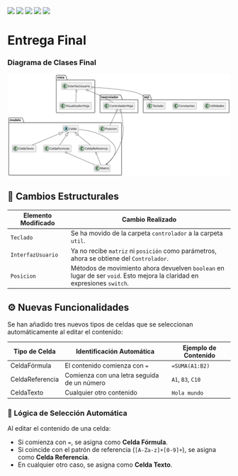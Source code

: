 [![](https://img.shields.io/badge/-Inicio-FFF?style=flat&logo=Emlakjet&logoColor=black)](/README.md) [![](https://img.shields.io/badge/-Entrega_1-FFF?style=flat&logo=openstreetmap&logoColor=black)](https://github.com/oscarsantasanchez/24-25-IdSw2-SDD/blob/main/documentos/entregas.d.md) [![](https://img.shields.io/badge/-Entrega_2-FFF?style=flat&logo=openstreetmap&logoColor=black)](https://github.com/oscarsantasanchez/24-25-IdSw2-SDD/blob/main/documentos/entregas.dM.md)  [![](https://img.shields.io/badge/-Entrega_3-FFF?style=flat&logo=openstreetmap&logoColor=black)](https://github.com/oscarsantasanchez/24-25-IdSw2-SDD/blob/entrega3/documentos/entregas.dOO.md)  [![](https://img.shields.io/badge/-Entrega_4-FFF?style=flat&logo=openstreetmap&logoColor=black)]()

# Entrega Final

### Diagrama de Clases Final
![Diagrama de Clases](/images/modelosUML/DiagramaClases4.svg)


## 📁 Cambios Estructurales

| Elemento Modificado        | Cambio Realizado                                                                 |
|---------------------------|----------------------------------------------------------------------------------|
|  `Teclado`           | Se ha movido de la carpeta `controlador` a la carpeta `util`.                  |
| `InterfazUsuario`    | Ya no recibe `matriz` ni `posición` como parámetros, ahora se obtiene del `Controlador`. |
| `Posicion`| Métodos de movimiento ahora devuelven `boolean` en lugar de ser `void`. Esto mejora la claridad en expresiones `switch`. |

## ⚙️ Nuevas Funcionalidades

Se han añadido tres nuevos tipos de celdas que se seleccionan automáticamente al editar el contenido:

| Tipo de Celda     | Identificación Automática                     | Ejemplo de Contenido |
|-------------------|-----------------------------------------------|----------------------|
| CeldaFórmula     | El contenido comienza con `=`                 | `=SUMA(A1:B2)`       |
| CeldaReferencia  | Comienza con una letra seguida de un número   | `A1`, `B3`, `C10`    |
| CeldaTexto       | Cualquier otro contenido                      | `Hola mundo`         |

### 🧠 Lógica de Selección Automática

Al editar el contenido de una celda:
- Si comienza con `=`, se asigna como **Celda Fórmula**.
- Si coincide con el patrón de referencia (`[A-Za-z]+[0-9]+`), se asigna como **Celda Referencia**.
- En cualquier otro caso, se asigna como **Celda Texto**.


